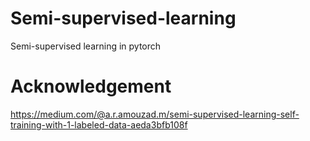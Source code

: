 # Semi-supervised-learning
Semi-supervised learning in pytorch

# Acknowledgement
https://medium.com/@a.r.amouzad.m/semi-supervised-learning-self-training-with-1-labeled-data-aeda3bfb108f
